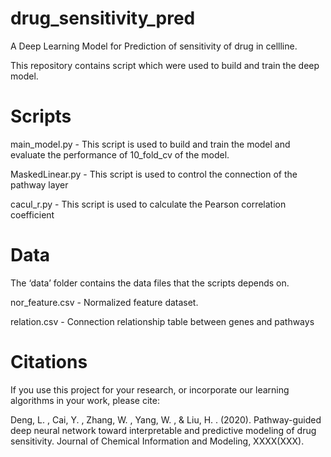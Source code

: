 # drug_sensitivity_pred

A Deep Learning Model for Prediction of sensitivity of drug in cellline.

This repository contains script which were used to build and train the deep model.

# Scripts
main_model.py - This script is used to build and train the model and evaluate the performance of 10_fold_cv of the model.

MaskedLinear.py - This script is used to control the connection of the pathway layer

cacul_r.py - This script is used to calculate the Pearson correlation coefficient

# Data

The ‘data’ folder contains the data files that the scripts depends on.

nor_feature.csv - Normalized feature dataset.

relation.csv - Connection relationship table between genes and pathways

# Citations

If you use this project for your research, or incorporate our learning algorithms in your work, please cite:

Deng, L. , Cai, Y. , Zhang, W. , Yang, W. , & Liu, H. . (2020). Pathway-guided deep neural network toward interpretable and predictive modeling of drug sensitivity. Journal of Chemical Information and Modeling, XXXX(XXX).
